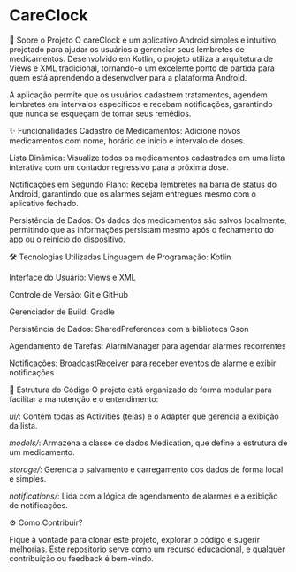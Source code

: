 # CareClock
🚀 Sobre o Projeto
O careClock é um aplicativo Android simples e intuitivo, projetado para ajudar os usuários a gerenciar seus lembretes de medicamentos. Desenvolvido em Kotlin, o projeto utiliza a arquitetura de Views e XML tradicional, tornando-o um excelente ponto de partida para quem está aprendendo a desenvolver para a plataforma Android.

A aplicação permite que os usuários cadastrem tratamentos, agendem lembretes em intervalos específicos e recebam notificações, garantindo que nunca se esqueçam de tomar seus remédios.

✨ Funcionalidades
Cadastro de Medicamentos: Adicione novos medicamentos com nome, horário de início e intervalo de doses.

Lista Dinâmica: Visualize todos os medicamentos cadastrados em uma lista interativa com um contador regressivo para a próxima dose.

Notificações em Segundo Plano: Receba lembretes na barra de status do Android, garantindo que os alarmes sejam entregues mesmo com o aplicativo fechado.

Persistência de Dados: Os dados dos medicamentos são salvos localmente, permitindo que as informações persistam mesmo após o fechamento do app ou o reinício do dispositivo.

🛠️ Tecnologias Utilizadas
Linguagem de Programação: Kotlin

Interface do Usuário: Views e XML

Controle de Versão: Git e GitHub

Gerenciador de Build: Gradle

Persistência de Dados: SharedPreferences com a biblioteca Gson

Agendamento de Tarefas: AlarmManager para agendar alarmes recorrentes

Notificações: BroadcastReceiver para receber eventos de alarme e exibir notificações

📂 Estrutura do Código
O projeto está organizado de forma modular para facilitar a manutenção e o entendimento:

*ui/*: Contém todas as Activities (telas) e o Adapter que gerencia a exibição da lista.

*models/*: Armazena a classe de dados Medication, que define a estrutura de um medicamento.

*storage/*: Gerencia o salvamento e carregamento dos dados de forma local e simples.

*notifications/*: Lida com a lógica de agendamento de alarmes e a exibição de notificações.

⚙️ Como Contribuir?

Fique à vontade para clonar este projeto, explorar o código e sugerir melhorias. Este repositório serve como um recurso educacional, e qualquer contribuição ou feedback é bem-vindo.
